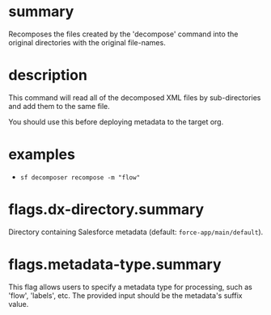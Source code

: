 # summary

Recomposes the files created by the 'decompose' command into the original directories with the original file-names.

# description

This command will read all of the decomposed XML files by sub-directories and add them to the same file.

You should use this before deploying metadata to the target org.

# examples

- `sf decomposer recompose -m "flow"`

# flags.dx-directory.summary

Directory containing Salesforce metadata (default: `force-app/main/default`).

# flags.metadata-type.summary

This flag allows users to specify a metadata type for processing, such as 'flow', 'labels', etc. The provided input should be the metadata's suffix value.
